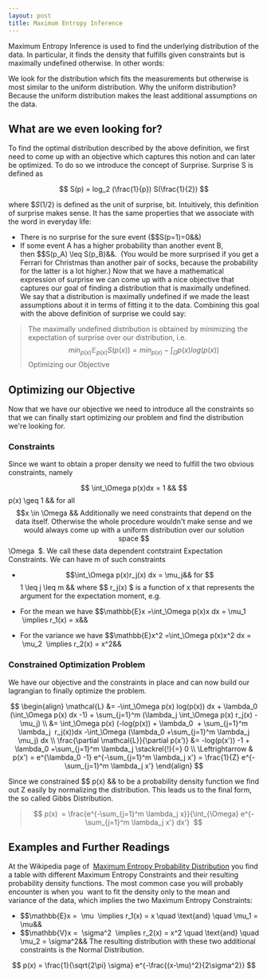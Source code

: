 ```yaml
---
layout: post
title: Maximum Entropy Inference
---
```


Maximum Entropy Inference is used to find the underlying distribution of the data. In particular, it finds the density that fulfills given constraints but is maximally undefined otherwise. In other words:

We look for the distribution which fits the measurements but otherwise is most similar to the uniform distribution.
Why the uniform distribution? Because the uniform distribution makes the least additional assumptions on the data.

## What are we even looking for?

To find the optimal distribution described by the above definition, we first need to come up with an objective which captures this notion and can later be optimized. To do so we introduce the concept of Surprise. Surprise S is defined as

$$ S(p) = log_2 (\frac{1}{p}) S(\frac{1}{2}) $$

where $$S(1/2)$ is defined as the unit of surprise, bit. Intuitively, this definition of surprise makes sense. It has the same properties that we associate with the word in everyday life:

* There is no surprise for the sure event ($$S(p=1)=0&&)
* If some event A has a higher probability than another event B, then $$S(p_A) \leq S(p_B)&&.  (You would be more surprised if you get a Ferrari for Christmas than another pair of socks, because the probability for the latter is a lot higher.)
Now that we have a mathematical expression of surprise we can come up with a nice objective that captures our goal of finding a distribution that is maximally undefined. We say that a distribution is maximally undefined if we made the least assumptions about it in terms of fitting it to the data. Combining this goal with the above definition of surprise we could say:

>The maximally undefined distribution is obtained by minimizing the expectation of surprise over our distribution, i.e.
> $$ min_{p(x)} \mathbb{E}_{p(x)}S(p(x)) = min_{p(x)} - \int_\Omega p(x) log(p(x)) $$
>Optimizing our Objective

## Optimizing our Objective 

Now that we have our objective we need to introduce all the constraints so that we can finally start optimizing our problem and find the distribution we're looking for.

### Constraints

Since we want to obtain a proper density we need to fulfill the two obvious constraints, namely

$$ \int_\Omega p(x)dx = 1 &&
$$ p(x) \geq 1 && for all $$x \in \Omega &&
Additionally we need constraints that depend on the data itself. Otherwise the whole procedure wouldn't make sense and we would always come up with a uniform distribution over our solution space $$ \Omega  $. We call these data dependent contstraint Expectation Constraints. We can have m of such constraints
* $$\int_\Omega p(x)r_j(x) dx = \mu_j&& for $$1 \leq j \leq m &&
where $$ r_j(x) $ is a function of x that represents the argument for the expectation moment, e.g.

* For the mean we have $$\mathbb{E}x =\int_\Omega p(x)x dx = \mu_1  \implies r_1(x) = x&&
* For the variance we have $$\mathbb{E}x^2 =\int_\Omega p(x)x^2 dx =  \mu_2  \implies r_2(x) = x^2&&

### Constrained Optimization Problem

We have our objective and the constraints in place and can now build our lagrangian to finally optimize the problem.

$$ \begin{align} 
\mathcal{L} &= -\int_\Omega p(x) log(p(x)) dx + \lambda_0 (\int_\Omega p(x) dx -1) + \sum_{j=1}^m (\lambda_j \int_\Omega p(x) r_j(x) - \mu_j) \\ &= \int_\Omega p(x) (-log(p(x)) + \lambda_0  + \sum_{j=1}^m \lambda_j  r_j(x))dx -\int_\Omega (\lambda_0 +\sum_{j=1}^m \lambda_j \mu_j) dx \\ \frac{\partial \mathcal{L}}{\partial p(x')} &= -log(p(x')) -1 + \lambda_0 +\sum_{j=1}^m \lambda_j \stackrel{!}{=} 0 \\ \Leftrightarrow & p(x') = e^{\lambda_0 -1} e^{-\sum_{j=1}^m \lambda_j x'} = \frac{1}{Z} e^{-\sum_{j=1}^m \lambda_j x'} 
\end{align} $$

Since we constrained $$ p(x) && to be a probability density function we find out Z easily by normalizing the distribution. This leads us to the final form, the so called Gibbs Distribution.

> $$ p(x)  = \frac{e^{-\sum_{j=1}^m \lambda_j x}}{\int_{\Omega} e^{-\sum_{j=1}^m \lambda_j x'} dx'}  $$

## Examples and Further Readings

At the Wikipedia page of  [Maximum Entropy Probability Distribution](https://en.wikipedia.org/wiki/Maximum_entropy_probability_distribution) you find a table with different Maximum Entropy Constraints and their resulting probability density functions. The most common case you will probably encounter is when you  want to fit the density only to the mean and variance of the data, which implies the two Maximum Entropy Constraints:

* $$\mathbb{E}x =  \mu  \implies r_1(x) = x \quad \text{and} \quad \mu_1 = \mu&&
* $$\mathbb{V}x =  \sigma^2  \implies r_2(x) = x^2 \quad \text{and} \quad \mu_2 = \sigma^2&&
The resulting distribution with these two additional constraints is the Normal Distribution. 

$$ p(x) = \frac{1}{\sqrt{2\pi} \sigma} e^{-\frac{(x-\mu)^2}{2\sigma^2}} $$
